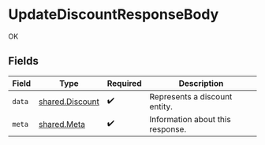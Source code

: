 # UpdateDiscountResponseBody

OK


## Fields

| Field                                                     | Type                                                      | Required                                                  | Description                                               |
| --------------------------------------------------------- | --------------------------------------------------------- | --------------------------------------------------------- | --------------------------------------------------------- |
| `data`                                                    | [shared.Discount](../../../sdk/models/shared/discount.md) | :heavy_check_mark:                                        | Represents a discount entity.                             |
| `meta`                                                    | [shared.Meta](../../../sdk/models/shared/meta.md)         | :heavy_check_mark:                                        | Information about this response.                          |